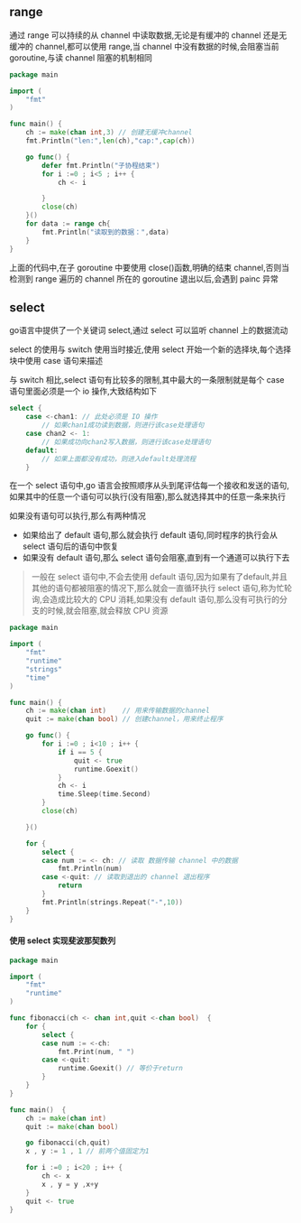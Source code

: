 ## range

通过 range 可以持续的从 channel 中读取数据,无论是有缓冲的 channel 还是无缓冲的 channel,都可以使用 range,当 channel 中没有数据的时候,会阻塞当前 goroutine,与读 channel 阻塞的机制相同

```go
package main

import (
    "fmt"
)

func main() {
    ch := make(chan int,3) // 创建无缓冲channel
    fmt.Println("len:",len(ch),"cap:",cap(ch))

    go func() {
        defer fmt.Println("子协程结束")
        for i :=0 ; i<5 ; i++ {
            ch <- i

        }
        close(ch)
    }()
    for data := range ch{
        fmt.Println("读取到的数据：",data)
    }
}
```

上面的代码中,在子 goroutine 中要使用 close()函数,明确的结束 channel,否则当检测到 range 遍历的 channel 所在的 goroutine 退出以后,会遇到 painc 异常



## select

go语言中提供了一个关键词 select,通过 select 可以监听 channel 上的数据流动

select 的使用与 switch 使用当时接近,使用 select 开始一个新的选择块,每个选择块中使用 case 语句来描述

与 switch 相比,select 语句有比较多的限制,其中最大的一条限制就是每个 case 语句里面必须是一个 io 操作,大致结构如下

```go
select {
    case <-chan1: // 此处必须是 IO 操作
        // 如果chan1成功读到数据，则进行该case处理语句
    case chan2 <- 1:
        // 如果成功向chan2写入数据，则进行该case处理语句
    default:
        // 如果上面都没有成功，则进入default处理流程
    }
```

在一个 select 语句中,go 语言会按照顺序从头到尾评估每一个接收和发送的语句,如果其中的任意一个语句可以执行(没有阻塞),那么就选择其中的任意一条来执行



如果没有语句可以执行,那么有两种情况

- 如果给出了 default 语句,那么就会执行 default 语句,同时程序的执行会从 select 语句后的语句中恢复
- 如果没有 default 语句,那么 select 语句会阻塞,直到有一个通道可以执行下去

> 一般在 select 语句中,不会去使用 default 语句,因为如果有了default,并且其他的语句都被阻塞的情况下,那么就会一直循环执行 select 语句,称为忙轮询,会造成比较大的 CPU 消耗,如果没有 default 语句,那么没有可执行的分支的时候,就会阻塞,就会释放 CPU 资源

```go
package main

import (
    "fmt"
    "runtime"
    "strings"
    "time"
)

func main() {
    ch := make(chan int)    // 用来传输数据的channel
    quit := make(chan bool) // 创建channel，用来终止程序

    go func() {
        for i :=0 ; i<10 ; i++ {
            if i == 5 {
                quit <- true
                runtime.Goexit()
            }
            ch <- i
            time.Sleep(time.Second)
        }
        close(ch)

    }()

    for {
        select {
        case num := <- ch: // 读取 数据传输 channel 中的数据
            fmt.Println(num)
        case <-quit: // 读取到退出的 channel 退出程序
            return
        }
        fmt.Println(strings.Repeat("-",10))
    }
}
```

#### 使用 select 实现斐波那契数列

```go
package main

import (
    "fmt"
    "runtime"
)

func fibonacci(ch <- chan int,quit <-chan bool)  {
    for {
        select {
        case num := <-ch:
            fmt.Print(num, " ")
        case <-quit:
            runtime.Goexit() // 等价于return
        }
    }
}

func main()  {
    ch := make(chan int)
    quit := make(chan bool)

    go fibonacci(ch,quit)
    x , y := 1 , 1 // 前两个值固定为1

    for i :=0 ; i<20 ; i++ {
        ch <- x
        x , y = y ,x+y
    }
    quit <- true
}
```

